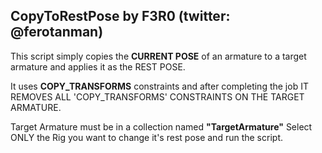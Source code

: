 ## CopyToRestPose by F3R0 (twitter: @ferotanman)

This script simply copies the **CURRENT POSE** of an armature to a target 
armature and applies it as the REST POSE. 

It uses **COPY_TRANSFORMS** constraints and after completing the job
IT REMOVES ALL 'COPY_TRANSFORMS' CONSTRAINTS ON THE TARGET ARMATURE. 

Target Armature must be in a collection named **"TargetArmature"**
Select ONLY the Rig you want to change it's rest pose and run the script.
